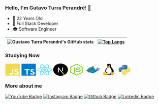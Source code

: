 ### Hello, I'm Gutavo Turra Perandré! 👋

- 🎈 22 Years Old
- 💼 Full Stack Developer
- 🎓 Software Engineer

![Gustavo Turra Perandré's GitHub stats](https://github-readme-stats.vercel.app/api?username=gustavo-tp&show_icons=true&theme=tokyonight) | [![Top Langs](https://github-readme-stats.vercel.app/api/top-langs/?username=gustavo-tp&theme=tokyonight&layout=compact)](https://github.com/anuraghazra/github-readme-stats)
| :---: | :---: |

### Studying Now

<div>
  <img align="center" alt="JavaScript" height="40" width="48" src="https://raw.githubusercontent.com/devicons/devicon/master/icons/javascript/javascript-plain.svg">
  <img align="center" alt="TypeScript" height="40" width="48" src="https://raw.githubusercontent.com/devicons/devicon/master/icons/typescript/typescript-plain.svg">
  <img align="center" alt="React" height="40" width="48" src="https://raw.githubusercontent.com/devicons/devicon/master/icons/react/react-original.svg">
  <img align="center" alt="Next.js" height="40" width="48" src="https://raw.githubusercontent.com/devicons/devicon/master/icons/nextjs/nextjs-original.svg">
  <img align="center" alt="Node.js" height="40" width="48" src="https://raw.githubusercontent.com/devicons/devicon/master/icons/nodejs/nodejs-original.svg">
  <img align="center" alt="Docker" height="40" width="48" src="https://raw.githubusercontent.com/devicons/devicon/master/icons/docker/docker-original.svg">
  <img align="center" alt="Linux" height="40" width="48" src="https://raw.githubusercontent.com/devicons/devicon/master/icons/linux/linux-original.svg">
  <img align="center" alt="Python" height="40" width="48" src="https://raw.githubusercontent.com/devicons/devicon/master/icons/python/python-original.svg">
</div>

### More about me

[![YouTube Badge](https://img.shields.io/badge/YouTube-FF0000?style=for-the-badge&logo=youtube&logoColor=white)](https://www.youtube.com/channel/UCE5SutNgGUu3LYQNZMYnI1Q)
[![Instagram Badge](https://img.shields.io/badge/-Instagram-%23E4405F?style=for-the-badge&logo=instagram&logoColor=white)](https://www.instagram.com/comocodar/)
[![Github Badge](https://img.shields.io/badge/-Github-000?style=for-the-badge&logo=Github&logoColor=white&link=https://github.com/gustavo-tp)](https://github.com/gustavo-tp)
[![Linkedin Badge](https://img.shields.io/badge/-LinkedIn-blue?style=for-the-badge&logo=Linkedin&logoColor=white&link=https://www.linkedin.com/in/gustavo-t-60929b111/)](https://www.linkedin.com/in/gustavo-t-60929b111/)

<!--
**gustavo-tp/gustavo-tp** is a ✨ _special_ ✨ repository because its `README.md` (this file) appears on your GitHub profile.

Here are some ideas to get you started:

- 🔭 I’m currently working on ...
- 🌱 I’m currently learning ...
- 👯 I’m looking to collaborate on ...
- 🤔 I’m looking for help with ...
- 💬 Ask me about ...
- 📫 How to reach me: ...
- 😄 Pronouns: ...
- ⚡ Fun fact: ...
-->
